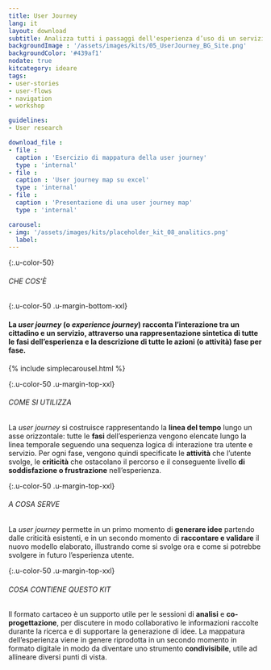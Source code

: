 ```yaml
---
title: User Journey
lang: it
layout: download
subtitle: Analizza tutti i passaggi dell'esperienza d’uso di un servizio e individua le opportunità di intervento
backgroundImage : '/assets/images/kits/05_UserJourney_BG_Site.png'
backgroundColor: '#439af1'
nodate: true
kitcategory: ideare
tags: 
- user-stories
- user-flows
- navigation
- workshop

guidelines:
- User research

download_file :
- file : 
  caption : 'Esercizio di mappatura della user journey'
  type : 'internal'
- file : 
  caption : 'User journey map su excel'
  type : 'internal'
- file : 
  caption : 'Presentazione di una user journey map'
  type : 'internal'

carousel:
- img: '/assets/images/kits/placeholder_kit_08_analitics.png'
  label:
---
```


{:.u-color-50}
###### CHE COS’È

{:.u-color-50 .u-margin-bottom-xxl}
#### La *user journey* (o *experience journey*) racconta l’**interazione** tra un cittadino e un servizio, attraverso una rappresentazione sintetica di tutte le **fasi** dell’esperienza e la descrizione di tutte le **azioni** (o attività) fase per fase. 

{% include simplecarousel.html  %} 

{:.u-color-50 .u-margin-top-xxl}
###### COME SI UTILIZZA
La *user journey* si costruisce rappresentando la **linea del tempo** lungo un asse orizzontale: tutte le **fasi** dell’esperienza vengono elencate lungo la linea temporale seguendo una sequenza logica di interazione tra utente e servizio. Per ogni fase, vengono quindi specificate le **attività** che l’utente svolge, le **criticità** che ostacolano il percorso e il conseguente livello **di soddisfazione o frustrazione** nell’esperienza. 



{:.u-color-50 .u-margin-top-xxl}
###### A COSA SERVE
La *user journey* permette in un primo momento di **generare idee** partendo dalle criticità esistenti, e in un secondo momento di **raccontare e validare** il nuovo modello elaborato, illustrando come si svolge ora e come si potrebbe svolgere in futuro l’esperienza utente. 

{:.u-color-50 .u-margin-top-xxl}
###### COSA CONTIENE QUESTO KIT
Il formato cartaceo è un supporto utile per le sessioni di **analisi** e **co-progettazione**, per discutere in modo collaborativo le informazioni raccolte durante la ricerca e di supportare la generazione di idee. La mappatura dell’esperienza viene in genere riprodotta in un secondo momento in formato digitale in modo da diventare uno strumento **condivisibile**, utile ad allineare diversi punti di vista. 
